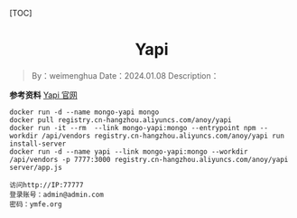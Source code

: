 [TOC]

<h1 align="center">Yapi</h1>

> By：weimenghua
> Date：2024.01.08
> Description：

**参考资料**
[Yapi 官网](http://yapi.mglicai.com/)



```
docker run -d --name mongo-yapi mongo
docker pull registry.cn-hangzhou.aliyuncs.com/anoy/yapi
docker run -it --rm  --link mongo-yapi:mongo --entrypoint npm --workdir /api/vendors registry.cn-hangzhou.aliyuncs.com/anoy/yapi run install-server
docker run -d --name yapi --link mongo-yapi:mongo --workdir /api/vendors -p 7777:3000 registry.cn-hangzhou.aliyuncs.com/anoy/yapi server/app.js

访问http://IP:77777
登录账号：admin@admin.com
密码：ymfe.org
```
